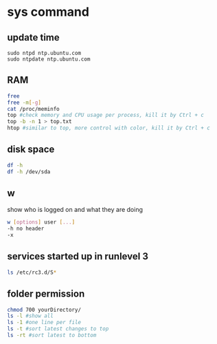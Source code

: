 # sys command
## update time
```
sudo ntpd ntp.ubuntu.com
sudo ntpdate ntp.ubuntu.com
```

## RAM
``` bash
free
free -m[-g]
cat /proc/meminfo
top #check memory and CPU usage per process, kill it by Ctrl + c
top -b -n 1 > top.txt 
htop #similar to top, more control with color, kill it by Ctrl + c
```

## disk space
``` bash
df -h
df -h /dev/sda
```

## w
show who is logged on and what they are doing
``` bash
w [options] user [...]
-h no header
-x
```

## services started up in runlevel 3
``` bash
ls /etc/rc3.d/S*
```
  
## folder permission
``` bash
chmod 700 yourDirectory/
ls -l #show all
ls -1 #one line per file
ls -t #sort latest changes to top
ls -rt #sort latest to bottom
```
